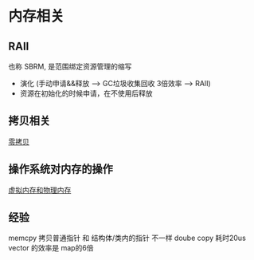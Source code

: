 # 内存相关

## RAII
也称 SBRM, 是范围绑定资源管理的缩写
- 演化 (手动申请&&释放 --> GC垃圾收集回收 3倍效率 --> RAII)
- 资源在初始化的时候申请，在不使用后释放


## 拷贝相关
[零拷贝](https://mp.weixin.qq.com/s?__biz=MzUxODAzNDg4NQ==&mid=2247485624&idx=1&sn=248eca4d8dd214126fb89d75acb5f34e&chksm=f98e4c12cef9c5048810530b04d6f58cd449649ffd1372d1eef8f3c3b1592598579ef15f45e0&mpshare=1&scene=1&srcid=11018GENe8rbTX2kAA6R5Xny&sharer_sharetime=1604205133041&sharer_shareid=cca181e4b30561c901e30c39eedf541d&exportkey=ASQbL%2BVkE%2FRQbfDhzAElDNI%3D&pass_ticket=E%2Bv9uFn8SrIXuRBjDwakhJ0W8%2FFEFrMGYXi1ikXnp1IAzwuZpJiblyK3CRLCHRZx&wx_header=0#rd)

## 操作系统对内存的操作
[虚拟内存和物理内存](https://mp.weixin.qq.com/s/HJB_ATQFNqG82YBCRr97CA)

## 经验
memcpy 拷贝普通指针 和 结构体/类内的指针 不一样
doube copy 耗时20us
vector 的效率是 map的6倍
